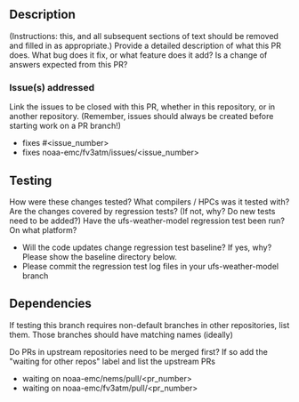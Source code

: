 ## Description

(Instructions: this, and all subsequent sections of text should be removed and filled in as appropriate.)
Provide a detailed description of what this PR does.
What bug does it fix, or what feature does it add?
Is a change of answers expected from this PR?



### Issue(s) addressed

Link the issues to be closed with this PR, whether in this repository, or in another repository.
(Remember, issues should always be created before starting work on a PR branch!)
- fixes #<issue_number>
- fixes noaa-emc/fv3atm/issues/<issue_number>



## Testing

How were these changes tested?
What compilers / HPCs was it tested with?
Are the changes covered by regression tests? (If not, why? Do new tests need to be added?)
Have the ufs-weather-model regression test been run? On what platform?
- Will the code updates change regression test baseline? If yes, why? Please show the baseline directory below.
- Please commit the regression test log files in your ufs-weather-model branch


## Dependencies

If testing this branch requires non-default branches in other repositories, list them.
Those branches should have matching names (ideally)

Do PRs in upstream repositories need to be merged first?
If so add the "waiting for other repos" label and list the upstream PRs
- waiting on noaa-emc/nems/pull/<pr_number>
- waiting on noaa-emc/fv3atm/pull/<pr_number>
